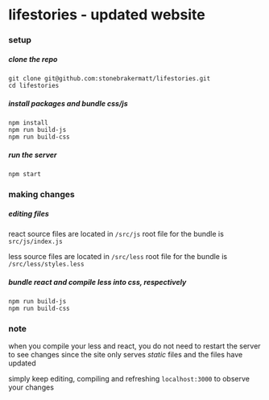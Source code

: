 # lifestories - updated website

### setup

##### clone the repo

```
git clone git@github.com:stonebrakermatt/lifestories.git
cd lifestories
```

##### install packages and bundle css/js

```
npm install
npm run build-js
npm run build-css
```

##### run the server

```
npm start
```

### making changes

##### editing files

react source files are located in `/src/js`
root file for the bundle is `src/js/index.js`


less source files are located in `/src/less`
root file for the bundle is `/src/less/styles.less`

##### bundle react and compile less into css, respectively


```
npm run build-js
npm run build-css
```

### note
when you compile your less and react, you do not need to restart the server to see changes since the site only serves *static* files and the files have updated

simply keep editing, compiling and refreshing `localhost:3000` to observe your changes
